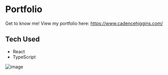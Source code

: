 # Portfolio
Get to know me! View my portfolio here:
https://www.cadencehiggins.com/

## Tech Used
- React
- TypeScript
  <br>
  
![image](https://github.com/user-attachments/assets/ca8bdc47-1490-40e2-b040-50c3e964f677)

